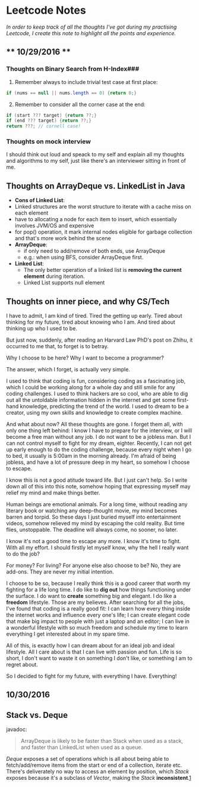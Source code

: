 # Leetcode Notes

*In order to keep track of all the thoughts I've got during my practising
Leetcode, I create this note to highlight all the points and experience.*

## ** 10/29/2016 ** ##
### Thoughts on Binary Search from H-Index###
1. Remember always to include trivial test case at first place:
```java
if (nums == null || nums.length == 0) {return 0;}
```

2. Remember to consider all the corner case at the end:
```java
if (start ??? target) {return ??;}
if (end ??? target) {return ??;}
return ???; // cornell case!
```
### Thoughts on mock interview ###
I should think out loud and speack to my self and explain all my thoughts
and algorithms to my self, just like there's an interviewer sitting in front
of me.

## Thoughts on ArrayDeque vs. LinkedList in Java ##
* **Cons of Linked List**:
 * Linked structures are the worst structure to
iterate with a cache miss on each element
 * have to allocating a node for each item to insert, which essentially
involves JVM/OS and expensive
 * for pop() operation, it mark internal nodes eligible for garbage collection
and that's more work behind the scene
* **ArrayDeque**:
  * if only need to add/remove of both ends, use ArrayDeque
  * e.g.: when using BFS, consider ArrayDeque first.
* **Linked List**:
  * The only better operation of a linked list is **removing the current
element** during iteration.
  * Linked List supports null element

## Thoughts on inner piece, and why CS/Tech ##

I have to admit, I am kind of tired. Tired the getting up early. Tired
about thinking for my future, tired about knowing who I am. And tired about
thinking up who I used to be.

But just now, suddenly, after reading an Harvard Law PhD's post on Zhihu,
it occurred to me that, to forget is to betray.

Why I choose to be here? Why I want to become a programmer?

The answer, which I forget, is actually very simple.

I used to think that coding is fun, considering coding as a fascinating job,
which I could be working along for a whole day and still smile for any coding
challenges. I used to think hackers are so cool, who are able to dig out all
the untoldable information hidden in the internet and get some first-hand
knowledge, predicting the trend of the world. I used to dream to be a creator,
using my own skills and knowledge to create complex machine.

And what about now? All these thoughts are gone. I forget them all, with only one
thing left behind: I know I have to prepare for the interview, or I will become
a free man without any job. I do not want to be a jobless man. But I can not
control myself to fight for my dream, eighter. Recently, I can not get up
early enough to do the coding challenge, because every night when I go to bed,
it usually is 5:00am in the morning already. I'm afraid of being jobless,
and have a lot of pressure deep in my heart, so somehow I choose to escape.

I know this is not a good atitude toward life. But I just can't help. So I
write down all of this into this note, somehow hoping that expressing
myself may relief my mind and make things better.

Human beings are emotional animals. For a long time, without reading any
literary book or watching any deep-thought movie, my mind becomes barren and
torpid. So these days I just buried myself into entertainment videos, somehow
relieved my mind by escaping the cold reality. But time flies, unstoppable.
The deadline will always come, no sooner, no later.

I know it's not a good time to escape any more. I know it's time to fight. With
all my effort. I should firstly let myself know, why the hell I really
want to do the job?

For money? For living? For anyone else also choose to be?
No, they are add-ons. They are never my initial intention.

I choose to be so, because I really think this is a good career that worth my
fighting for a life long time. I do like to **dig out** how things functioning
under the surface. I do want to **create** something big and elegant. I do like
a **freedom** lifestyle. Those are my believes. After searching for all the jobs,
I've found that coding is a really good fit: I can learn how every thing
inside the internet works and influence every one's life; I can create elegant
code that make big impact to people with just a laptop and an editor; I can
live in a wonderful lifestyle with so much freedom and schedule my time to
learn everything I get interested about in my spare time.

All of this, is exactly how I can dream about for an ideal job and ideal lifestyle.
All I care about is that I can live with passion and fun. Life is so short,
I don't want to waste it on something I don't like, or something I am to regret about.

So I decided to fight for my future, with everything I have.
Everything!

## 10/30/2016

## Stack vs. Deque
javadoc:
> ArrayDeque is likely to be faster than Stack when used as a stack, and faster
than LinkedList when used as a queue.

*Deque* exposes a set of operations which is all about being able to fetch/add/remove
items from the start or end of a collection, iterate etc. There's deliverately
no way to access an element by position, which *Stack* exposes because it's a
subclass of *Vector*, making the *Stack* **inconsistent**.[1]

[1]:http://stackoverflow.com/questions/12524826/why-should-i-use-deque-over-stack
